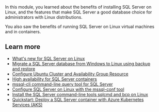 In this module, you learned about the benefits of installing SQL Server on Linux, and the features that make SQL Server a good database choice for administrators with Linux distributions.

You also saw the benefits of running SQL Server on Linux virtual machines and in containers.

## Learn more

- [What's new for SQL Server on Linux](/sql/linux/sql-server-linux-whats-new-2022)
- [Migrate a SQL Server database from Windows to Linux using backup and restore](/sql/linux/sql-server-linux-migrate-restore-database)
- [Configure Ubuntu Cluster and Availability Group Resource](/sql/linux/sql-server-linux-availability-group-cluster-pacemaker)
- [High availability for SQL Server containers](/sql/linux/sql-server-linux-container-ha-overview)
- [mssql-cli command-line query tool for SQL Server](/sql/tools/mssql-cli)
- [Configure SQL Server on Linux with the mssql-conf tool](/sql/linux/sql-server-linux-configure-mssql-conf)
- [Install the SQL Server command-line tools sqlcmd and bcp on Linux](/sql/linux/sql-server-linux-setup-tools)
- [Quickstart: Deploy a SQL Server container with Azure Kubernetes Services (AKS)](/sql/linux/quickstart-sql-server-containers-kubernetes)
